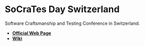 # SoCraTes Day Switzerland

Software Craftsmanship and Testing Conference in Switzerland.

* [**Official Web Page**](http://socrates-day.ch/)
* [**Wiki**](https://github.com/socrates-ch/socrates-day/wiki)
